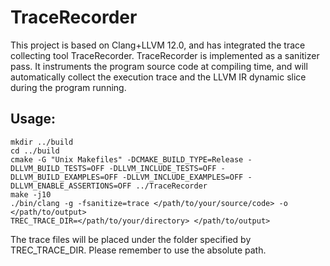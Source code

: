 # TraceRecorder

This project is based on Clang+LLVM 12.0, and has integrated the trace collecting tool TraceRecorder. TraceRecorder is implemented as a sanitizer pass. It instruments the program source code at compiling time, and will automatically collect the execution trace and the LLVM IR dynamic slice during the program running.

## Usage: 
```
mkdir ../build
cd ../build
cmake -G "Unix Makefiles" -DCMAKE_BUILD_TYPE=Release -DLLVM_BUILD_TESTS=OFF -DLLVM_INCLUDE_TESTS=OFF -DLLVM_BUILD_EXAMPLES=OFF -DLLVM_INCLUDE_EXAMPLES=OFF -DLLVM_ENABLE_ASSERTIONS=OFF ../TraceRecorder
make -j10
./bin/clang -g -fsanitize=trace </path/to/your/source/code> -o </path/to/output>
TREC_TRACE_DIR=</path/to/your/directory> </path/to/output>
```
The trace files will be placed under the folder specified by TREC_TRACE_DIR.
Please remember to use the absolute path.
